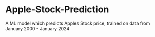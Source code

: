 # Apple-Stock-Prediction
A ML model which predicts Apples Stock price, trained on data from January 2000 - January 2024
